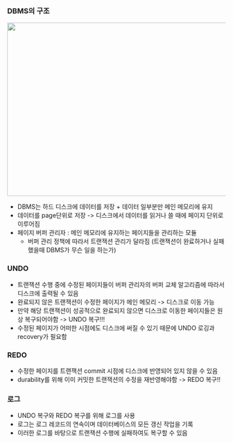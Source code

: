### DBMS의 구조
<img src="https://user-images.githubusercontent.com/49056225/116077167-23dc9880-a6d0-11eb-952a-eff0d446a0d0.png" width="600" height="400"><br>
- DBMS는 하드 디스크에 데이터를 저장 + 데이터 일부분만 메인 메모리에 유지
- 데이터를 page단위로 저장 -> 디스크에서 데이터를 읽거나 쓸 때에 페이지 단위로 이루어짐
- 페이지 버퍼 관리자 : 메인 메모리에 유지하는 페이지들을 관리하는 모듈
  - 버퍼 관리 정책에 따라서 트랜잭션 관리가 달라짐 (트랜잭션이 완료하거나 실패했을때 DBMS가 무슨 일을 하는가)

### UNDO
- 트랜잭션 수행 중에 수정된 페이지들이 버퍼 관리자의 버퍼 교체 알고리즘에 따라서 디스크에 출력될 수 있음
- 완료되지 않은 트랜잭션이 수정한 페이지가 메인 메모리 -> 디스크로 이동 가능
- 만약 해당 트랜잭션이 성공적으로 완료되지 않으면 디스크로 이동한 페이지들은 원상 복구되어야함 -> UNDO 복구!!!
- 수정된 페이지가 어떠한 시점에도 디스크에 써질 수 있기 때문에 UNDO 로깅과 recovery가 필요함

### REDO
- 수정한 페이지를 트랜잭션 commit 시점에 디스크에 반영되어 있지 않을 수 있음
- durability를 위해 이미 커밋한 트랜잭션의 수정을 재반영해야함 -> REDO 복구!!

### 로그
- UNDO 복구와 REDO 복구를 위해 로그를 사용
- 로그는 로그 레코드의 연속이며 데이터베이스의 모든 갱신 작업을 기록
- 이러한 로그를 바탕으로 트랜잭션 수행에 실패하여도 복구할 수 있음
